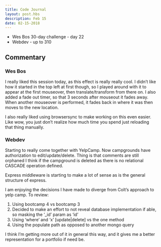 ```yaml
---
title: Code Journal
layout: post.hbs
description: Feb 15
date: 02-15-2018
---
```


- Wes Bos 30-day challenge - day 22
- Webdev - up to 310

## Commentary

### Wes Bos

I really liked this session today, as this effect is really really cool.  I didn’t like how it started in the top left at first though, so I played around with it to appear at the first mouseover, then translate/transform from there on.  I also added a fade out timer, so that 3 seconds after mouseout it fades away.  When another mouseover is performed, it fades back in where it was then moves to the new location.

I also really liked using browsersync to make working on this even easier.  Like wow, you just don’t realize how much time you spend just reloading that thing manually.

### Webdev

Starting to really come together with YelpCamp.  Now campgrounds have authorization to edit/update/delete.  Thing is that comments are still orphaned I think if the campground is deleted as there is no relational CASCADE operation defined.

Express middleware is starting to make a lot of sense as is the general structure of express.

I am enjoying the decisions I have made to diverge from Colt’s approach to yelp camp.  To review:

1. Using bootcamp 4 vs bootcamp 3
2. Decided to make an effort to not reveal database implementation if able, so masking the ‘_id’ param as ‘id’
3. Using ‘where’ and ‘x’ [update|delete] vs the one method
4. Using the populate path as opposed to another mongo query

I think I’m getting more out of it in general this way, and it gives me a better representation for a portfolio if need be.
